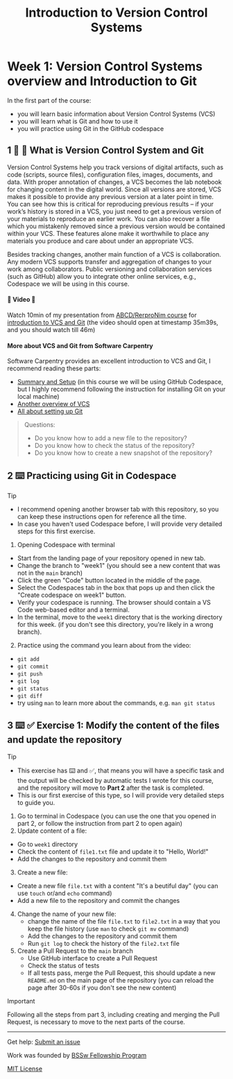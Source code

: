 <header>

<!--
  <<< Author notes: Course header >>>
  Read <https://skills.github.com/quickstart> for more information about how to build courses using this template.
  Include a 1280×640 image, course name in sentence case, and a concise description in emphasis.
  In your repository settings: enable template repository, add your 1280×640 social image, auto delete head branches.
  Next to "About", add description & tags; disable releases, packages, & environments.
  Add your open source license, GitHub uses the MIT license.
-->

# Introduction to Version Control Systems


</header>

<!--
  <<< Author notes: Step 1 >>>
  Choose 3-5 steps for your course.
  The first step is always the hardest, so pick something easy!
  Link to docs.github.com for further explanations.
  Encourage users to open new tabs for steps!
  TBD-step-1-notes.
-->

# Week 1: Version Control Systems overview and Introduction to Git

In the first part of the course:
- you will learn basic information about Version Control Systems (VCS)
- you will learn what is Git and how to use it
- you will practice using Git in the GitHub codespace

## 1 :book: :eyes: What is Version Control System and Git

Version Control Systems help you track versions of digital artifacts, such as code (scripts, source files), 
configuration files, images, documents, and data. 
With proper annotation of changes, a VCS becomes the lab notebook for changing content in the digital world. 
Since all versions are stored, VCS makes it possible to provide any previous version at a later point in time. 
You can see how this is critical for reproducing previous results – if your work’s history is stored in a VCS, 
you just need to get a previous version of your materials to reproduce an earlier work. 
You can also recover a file which you mistakenly removed since a previous version would be contained within your VCS. 
These features alone make it worthwhile to place any materials you produce and care about under an appropriate VCS.

Besides tracking changes, another main function of a VCS is collaboration. 
Any modern VCS supports transfer and aggregation of changes to your work among collaborators. 
Public versioning and collaboration services (such as GitHub) allow you to integrate 
other online services, e.g., Codespace we will be using in this course.

#### :eyes: **Video** :eyes: 
Watch 10min of my presentation from [ABCD/RerproNim course](https://www.abcd-repronim.org/week2.html) 
for [introduction to VCS and Git](https://youtu.be/SyKmry47SsY?si=10_UXbh5fuEU8za6&t=2139) 
(the video should open at timestamp 35m39s, and you should watch till 46m)


#### More about VCS and Git from Software Carpentry
Software Carpentry provides an excellent introduction to VCS and Git, I recommend reading these parts:
- [Summary and Setup](https://swcarpentry.github.io/git-novice/index.html) (in this course we will be using GitHub Codespace, but I highly recommend following the instruction for installing Git on your local machine)
- [Another overview of VCS](https://swcarpentry.github.io/git-novice/01-basics.html)
- [All about setting up Git](https://swcarpentry.github.io/git-novice/02-setup.html)


> Questions:
> - Do you know how to add a new file to the repository?
> - Do you know how to check the status of the repository?
> - Do you know how to create a new snapshot of the repository?


## 2 :keyboard: Practicing using Git in Codespace

> [!TIP]
> - I recommend opening another browser tab with this repository, so you can keep these instructions open for reference all the time.
> - In case you haven't used Codespace before, I will provide very detailed steps for this first exercise.

1. Opening Codespace with terminal
  - Start from the landing page of your repository opened in new tab.
  - Change the branch to "week1" (you should see a new content that was not in the `main` branch)
  - Click the green "Code" button located in the middle of the page.
  - Select the Codespaces tab in the box that pops up and then click the "Create codespace on week1" button.
  - Verify your codespace is running. The browser should contain a VS Code web-based editor and a terminal.
  - In the terminal, move to the `week1` directory that is the working directory for this week.
    (if you don't see this directory, you're likely in a wrong branch).

2. Practice using the command you learn about from the video:
  -  `git add`
  -  `git commit`
  -  `git push`
  - `git log`
  - `git status`
  - `git diff`
  -  try using `man` to learn more about the commands, e.g. `man git status`

## 3 :keyboard: :white_check_mark: Exercise 1: Modify the content of the files and update the repository

> [!TIP]
> - This exercise has :keyboard: and :white_check_mark:, that means you will have a specific task and the output will be checked by automatic tests I wrote for this course, and the repository will move to **Part 2** after the task is completed.
> - This is our first exercise of this type, so I will provide very detailed steps to guide you.


1. Go to terminal in Codespace (you can use the one that you opened in part 2, or follow the instruction from part 2 to open again)
2. Update content of a file:
  - Go to `week1` directory
  - Check the content of `file1.txt` file and update it to "Hello, World!"
  - Add the changes to the repository and commit them
3. Create a new file:
  - Create a new file `file.txt` with a content "It's a beutiful day" (you can use `touch` or/and `echo` command)
  - Add a new file to the repository and commit the changes
4. Change the name of your new file:
   - change the name of the file `file.txt` to `file2.txt` in a way that you keep 
   the file history (use `man` to check `git mv` command)
   - Add the changes to the repository and commit them
   - Run `git log` to check the history of the `file2.txt` file
5. Create a Pull Request to the `main` branch
   - Use GitHub interface to create a Pull Request
   - Check the status of tests
   - If all tests pass, merge the Pull Request, this should update a new `README.md` on the main page of the repository (you can reload the page after 30-60s if you don't see the new content)

> [!IMPORTANT]
> Following all the steps from part 3, including creating and merging the Pull Request, is necessary to move to the next parts of the course.

<footer>

<!--
  <<< Author notes: Footer >>>
  Add a link to get support, GitHub status page, code of conduct, license link.
-->

---

Get help: [Submit an issue](https://github.com/Science-Reproducibility/version-control-systems/issues)

Work was founded by [BSSw Fellowship Program](https://bssw.io/pages/bssw-fellowship-program)

[MIT License](https://gh.io/mit)

</footer>
